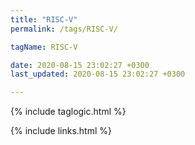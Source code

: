 ```yaml
---
title: "RISC-V"
permalink: /tags/RISC-V/

tagName: RISC-V

date: 2020-08-15 23:02:27 +0300
last_updated: 2020-08-15 23:02:27 +0300

---
```


{% include taglogic.html %}

{% include links.html %}
